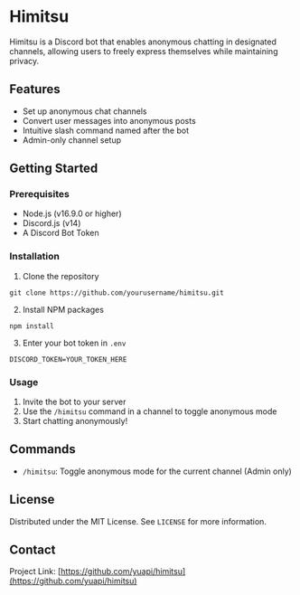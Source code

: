 # Himitsu

Himitsu is a Discord bot that enables anonymous chatting in designated channels, allowing users to freely express themselves while maintaining privacy.

## Features

- Set up anonymous chat channels
- Convert user messages into anonymous posts
- Intuitive slash command named after the bot
- Admin-only channel setup

## Getting Started

### Prerequisites

- Node.js (v16.9.0 or higher)
- Discord.js (v14)
- A Discord Bot Token

### Installation

1. Clone the repository
```
git clone https://github.com/yourusername/himitsu.git
```

2. Install NPM packages
```
npm install
```

3. Enter your bot token in `.env`
```
DISCORD_TOKEN=YOUR_TOKEN_HERE
```

### Usage

1. Invite the bot to your server
2. Use the `/himitsu` command in a channel to toggle anonymous mode
3. Start chatting anonymously!

## Commands

- `/himitsu`: Toggle anonymous mode for the current channel (Admin only)

## License

Distributed under the MIT License. See `LICENSE` for more information.

## Contact

Project Link: [https://github.com/yuapi/himitsu](https://github.com/yuapi/himitsu)
